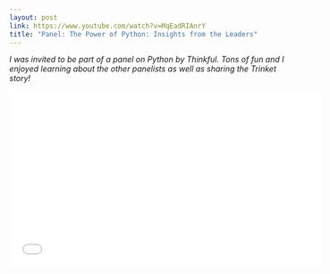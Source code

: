 ```yaml
---
layout: post
link: https://www.youtube.com/watch?v=MqEadRIAnrY
title: "Panel: The Power of Python: Insights from the Leaders"
---
```


*I was invited to be part of a panel on Python by Thinkful.  Tons of fun and I enjoyed learning about the other panelists as well as sharing the Trinket story!*

<iframe width="560" height="315" src="//www.youtube-nocookie.com/embed/MqEadRIAnrY?rel=0" frameborder="0" allowfullscreen></iframe>
